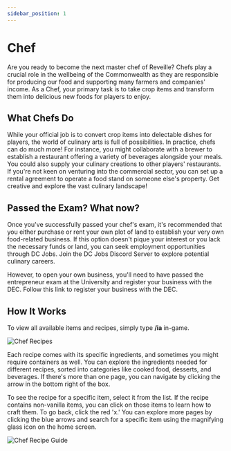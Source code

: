 ```yaml
---
sidebar_position: 1
---
```


# Chef

Are you ready to become the next master chef of Reveille? Chefs play a crucial role in the wellbeing of the Commonwealth as they are responsible for producing our food and supporting many farmers and companies' income. As a Chef, your primary task is to take crop items and transform them into delicious new foods for players to enjoy.

## What Chefs Do

While your official job is to convert crop items into delectable dishes for players, the world of culinary arts is full of possibilities. In practice, chefs can do much more! For instance, you might collaborate with a brewer to establish a restaurant offering a variety of beverages alongside your meals. You could also supply your culinary creations to other players' restaurants. If you're not keen on venturing into the commercial sector, you can set up a rental agreement to operate a food stand on someone else's property. Get creative and explore the vast culinary landscape!

## Passed the Exam? What now?

Once you've successfully passed your chef's exam, it's recommended that you either purchase or rent your own plot of land to establish your very own food-related business. If this option doesn't pique your interest or you lack the necessary funds or land, you can seek employment opportunities through DC Jobs. Join the DC Jobs Discord Server to explore potential culinary careers.

However, to open your own business, you'll need to have passed the entrepreneur exam at the University and register your business with the DEC. Follow this link to register your business with the DEC.

## How It Works

To view all available items and recipes, simply type **/ia** in-game.

![Chef Recipes](https://i.imgur.com/wGbjfyJ.png)

Each recipe comes with its specific ingredients, and sometimes you might require containers as well. You can explore the ingredients needed for different recipes, sorted into categories like cooked food, desserts, and beverages. If there's more than one page, you can navigate by clicking the arrow in the bottom right of the box.

To see the recipe for a specific item, select it from the list. If the recipe contains non-vanilla items, you can click on those items to learn how to craft them. To go back, click the red 'x.' You can explore more pages by clicking the blue arrows and search for a specific item using the magnifying glass icon on the home screen.

![Chef Recipe Guide](https://i.imgur.com/8h5ONyN.gif)
